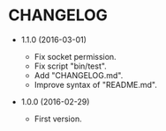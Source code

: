 # CHANGELOG

* 1.1.0 (2016-03-01)
  - Fix socket permission.
  - Fix script "bin/test".
  - Add "CHANGELOG.md".
  - Improve syntax of "README.md".

* 1.0.0 (2016-02-29)
  - First version.
